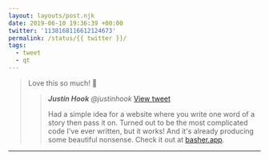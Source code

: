 ```yaml
---
layout: layouts/post.njk
date: 2019-06-10 19:36:39 +00:00
twitter: '1138168116612124673'
permalink: /status/{{ twitter }}/
tags: 
  - tweet
  - qt
---
```


> Love this so much! 💚 
> 
> > <cite>**Justin Hook** @justinhook</cite> [View tweet](https://twitter.com/justinhook/status/1138166897944358912)
> > 
> > Had a simple idea for a website where you write one word of a story then pass it on. Turned out to be the most complicated code I've ever written, but it works! And it's already producing some beautiful nonsense. Check it out at [basher.app](https://basher.app).

---
